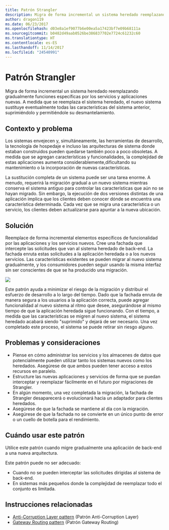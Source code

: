 ```yaml
---
title: Patrón Strangler
description: Migra de forma incremental un sistema heredado reemplazando gradualmente funciones específicas por los servicios y aplicaciones nuevas.
author: dragon119
ms.date: 06/23/2017
ms.openlocfilehash: d03e8a1ef9077b6e00ea5a17423bf7e09b68111a
ms.sourcegitcommit: b0482d49aab0526be386837702e7724c61232c60
ms.translationtype: HT
ms.contentlocale: es-ES
ms.lasthandoff: 11/14/2017
ms.locfileid: "24540991"
---
```

# <a name="strangler-pattern"></a>Patrón Strangler

Migra de forma incremental un sistema heredado reemplazando gradualmente funciones específicas por los servicios y aplicaciones nuevas. A medida que se reemplaza el sistema heredado, el nuevo sistema sustituye eventualmente todas las características del sistema anterior, suprimiéndolo y permitiéndole su desmantelamiento. 

## <a name="context-and-problem"></a>Contexto y problema

Los sistemas envejecen y, simultáneamente, las herramientas de desarrollo, la tecnología de hospedaje e incluso las arquitecturas de sistema donde estaban construidos pueden quedarse también poco a poco obsoletas. A medida que se agregan características y funcionalidades, la complejidad de estas aplicaciones aumenta considerablemente,dificultando su mantenimiento o la incorporación de nuevas características.

La sustitución completa de un sistema puede ser una tarea enorme. A menudo, requerirá la migración gradual a un nuevo sistema mientras conserva el sistema antiguo para controlar las características que aún no se hayan migrado. Sin embargo, la ejecución de dos versiones distintas de una aplicación implica que los clientes deben conocer dónde se encuentra una característica determinada. Cada vez que se migra una característica o un servicio, los clientes deben actualizarse para apuntar a la nueva ubicación.

## <a name="solution"></a>Solución

Reemplace de forma incremental elementos específicos de funcionalidad por las aplicaciones y los servicios nuevos. Cree una fachada que intercepte las solicitudes que van al sistema heredado de back-end. La fachada enruta estas solicitudes a la aplicación heredada o a los nuevos servicios. Las características existentes se pueden migrar al nuevo sistema gradualmente, y los consumidores pueden seguir usando la misma interfaz sin ser conscientes de que se ha producido una migración.

![](./_images/strangler.png)  

Este patrón ayuda a minimizar el riesgo de la migración y distribuir el esfuerzo de desarrollo a lo largo del tiempo. Dado que la fachada enruta de manera segura a los usuarios a la aplicación correcta, puede agregar funcionalidad al nuevo sistema al ritmo que desee, asegurándose al mismo tiempo de que la aplicación heredada sigue funcionando. Con el tiempo, a medida que las características se migren al nuevo sistema, el sistema heredado acabará siendo "suprimido" y dejará de ser necesario. Una vez completado este proceso, el sistema se puede retirar sin riesgo alguno.

## <a name="issues-and-considerations"></a>Problemas y consideraciones

- Piense en cómo administrar los servicios y los almacenes de datos que potencialmente pueden utilizar tanto los sistemas nuevos como los heredados. Asegúrese de que ambos pueden tener acceso a estos recursos en paralelo.
- Estructure las nuevas aplicaciones y servicios de forma que se puedan interceptar y reemplazar fácilmente en el futuro por migraciones de Strangler.
- En algún momento, una vez completada la migración, la fachada de Strangler desaparecerá o evolucionará hacia un adaptador para clientes heredados.
- Asegúrese de que la fachada se mantiene al día con la migración.
- Asegúrese de que la fachada no se convierte en un único punto de error o un cuello de botella para el rendimiento.

## <a name="when-to-use-this-pattern"></a>Cuándo usar este patrón

Utilice este patrón cuando migre gradualmente una aplicación de back-end a una nueva arquitectura.

Este patrón puede no ser adecuado:

- Cuando no se pueden interceptar las solicitudes dirigidas al sistema de back-end.
- En sistemas más pequeños donde la complejidad de reemplazar todo el conjunto es limitada.

## <a name="related-guidance"></a>Instrucciones relacionadas

- [Anti-Corruption Layer pattern](./anti-corruption-layer.md) (Patrón Anti-Corruption Layer)
- [Gateway Routing pattern](./gateway-routing.md) (Patrón Gateway Routing)


 

